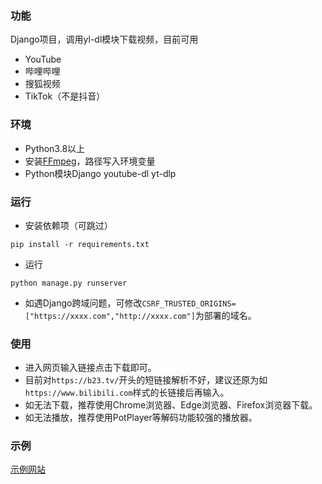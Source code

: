 ### 功能

Django项目，调用yl-dl模块下载视频，目前可用
* YouTube
* 哔哩哔哩
* 搜狐视频
* TikTok（不是抖音）

### 环境

* Python3.8以上
* 安装[FFmpeg](https://ffmpeg.org//)，路径写入环境变量
* Python模块Django  youtube-dl  yt-dlp

### 运行
* 安装依赖项（可跳过）
```
pip install -r requirements.txt
```
* 运行
```
python manage.py runserver
```
* 如遇Django跨域问题，可修改```CSRF_TRUSTED_ORIGINS=["https://xxxx.com","http://xxxx.com"]```为部署的域名。
### 使用

* 进入网页输入链接点击下载即可。
* 目前对```https://b23.tv/```开头的短链接解析不好，建议还原为如```https://www.bilibili.com```样式的长链接后再输入。
* 如无法下载，推荐使用Chrome浏览器、Edge浏览器、Firefox浏览器下载。
* 如无法播放，推荐使用PotPlayer等解码功能较强的播放器。
### 示例

[示例网站](http://dl.wenruxiaow.link)
